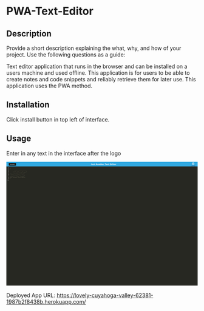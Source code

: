 # PWA-Text-Editor

## Description

Provide a short description explaining the what, why, and how of your project. Use the following questions as a guide:

Text editor application that runs in the browser and can be installed on a users machine and used offline. This application is for users to be able to create notes and code snippets and reliably retrieve them for later use.
This application uses the PWA method.

## Installation

Click install button in top left of interface.

## Usage

Enter in any text in the interface after the logo

![JATE-Interface](./images/JATE-app.png)


Deployed App URL: https://lovely-cuyahoga-valley-62381-1987b2f8438b.herokuapp.com/
